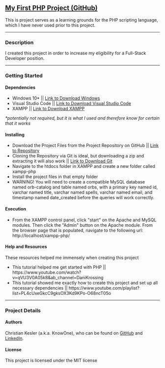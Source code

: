<html>
<h2><a target='blank' href="https://github.com/christian-kesler/xampp-php">My First PHP Project (GitHub)</a></h2>
<p>
This is project serves as a learning grounds for the PHP scripting language, which I have never used prior to this project.  
</p>

<hr>
<h3>Description</h3>
<p>
I created this project in order to increase my eligibility for a Full-Stack Developer position.  
</p>

<hr>
<h3>Getting Started</h3>
<h4>Dependencies</h4>
<ul>
<li>
Windows 10* || <a target='blank' href='https://www.microsoft.com/en-us/software-download/windows10'>Link to Download Windows</a>
</li>
<li>
Visual Studio Code || <a target='blank' href='https://code.visualstudio.com/download'>Link to Download Visual Studio Code</a>
</li>
<li>
XAMPP || <a target='blank' href='https://www.apachefriends.org/download.html'>Link to Download XAMPP</a>
</li>
</ul>
<p><i>*potentially not required, but it is what I used and therefore know for certain that it works</i></p>

<h4>Installing</h4>
<ul>
<li>
Download the Project Files from the Project Repository on GitHub || <a target='blank' href='https://github.com/christian-kesler/knowones-website-of-everything'>Link to Repository</a>
</li>
<li>
Cloning the Repository via Git is ideal, but downloading a zip and extracting it will also work || <a target='blank' href='https://git-scm.com/downloads'>Link to Download Git</a>
</li>
<li>Navigate to the htdocs folder in XAMPP and create a new folder called xampp-php</li>
<li>Install the project files in that empty folder</li>
<li>WARNING!  You will need to create a compatible MySQL database named orb-catalog and table named orbs, with a primary key named id, varchar named title, varchar named spells, varchar named email, and timestamp named date_created before the queries will work correctly.  </li>
</ul>

<h4>Execution</h4>
<ul>
<li>From the XAMPP control panel, click "start" on the Apache and MySQL modules.  Then click the "Admin" button on the Apache module.  From the browser page that is populated, navigate to the following url: http://localhost/xampp-php/ 
</li>
</li>
</ul>

<h4>Help and Resources</h4>
<p>
These resources helped me immensely when creating this project
<ul>
<li>
This tutorial helped me get started with PHP || https://www.youtube.com/watch?v=qVU3V0A05k8&ab_channel=DaniKrossing
</li>
<li>
This tutorial showed me exactly how to create this project and set up all necessary dependencies || https://www.youtube.com/playlist?list=PL4cUxeGkcC9gksOX3Kd9KPo-O68ncT05o
</li>
</ul>
</p>

<hr>
<h3>Project Details</h3>

<h4>Authors</h4>
<p>
Christian Kesler (a.k.a. KnowOne), who can be found on <a target='blank' href='https://github.com/christian-kesler'>GitHub</a> and <a target='blank' href='https://www.linkedin.com/in/christian-kesler/'>LinkedIn</a>.  
</p>

<h4>License</h4>
<p>
This project is licensed under the MIT license
</p>

</html>

